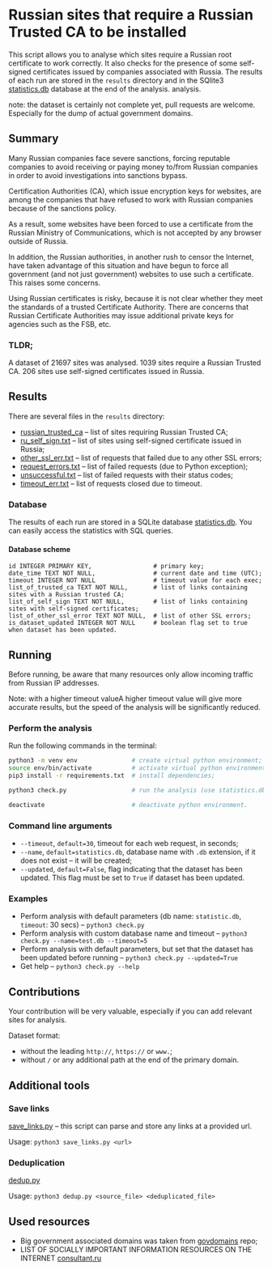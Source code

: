 # Russian sites that require a Russian Trusted CA to be installed

This script allows you to analyse which sites require a Russian root certificate to work correctly.
It also checks for the presence of some self-signed certificates issued by companies associated with Russia.
The results of each run are stored in the `results` directory and in the SQlite3 [statistics.db](statistics.db) database
at the end of the analysis.
analysis.

note: the dataset is certainly not complete yet, pull requests are welcome. Especially for the dump of actual government
domains.

## Summary

Many Russian companies face severe sanctions, forcing reputable companies to avoid receiving or paying money to/from
Russian companies in order to avoid investigations into sanctions bypass.

Certification Authorities (CA), which issue encryption keys for websites, are among the companies that have refused to
work with Russian companies because of the sanctions policy.

As a result, some websites have been forced to use a certificate from the Russian Ministry of Communications, which is
not accepted by any browser outside of Russia.

In addition, the Russian authorities, in another rush to censor the Internet, have taken advantage of this situation and
have begun to force all government (and not just government) websites to use such a certificate. This raises some
concerns.

Using Russian certificates is risky, because it is not clear whether they meet the standards of a trusted Certificate
Authority. There are concerns that Russian Certificate Authorities may issue additional private keys for agencies such
as the FSB, etc.

### TLDR;

A dataset of 21697 sites was analysed.
1039 sites require a Russian Trusted CA.
206 sites use self-signed certificates issued in Russia.

## Results

There are several files in the `results` directory:

- [russian_trusted_ca](results/russian_trusted_ca.txt) – list of sites requiring Russian Trusted CA;
- [ru_self_sign.txt](results/ru_self_sign.txt) – list of sites using self-signed certificate issued in Russia;
- [other_ssl_err.txt](results/other_ssl_err.txt) – list of requests that failed due to any other SSL errors;
- [request_errors.txt](results/request_errors.txt) – list of failed requests (due to Python exception);
- [unsuccessful.txt](results/unsuccessful.txt) – list of failed requests with their status codes;
- [timeout_err.txt](results/timeout_err.txt) – list of requests closed due to timeout.

### Database

The results of each run are stored in a SQLite database [statistics.db](statistics.db). You can easily access the
statistics with SQL queries.

#### Database scheme

    id INTEGER PRIMARY KEY,                 # primary key;
    date_time TEXT NOT NULL,                # current date and time (UTC);
    timeout INTEGER NOT NULL                # timeout value for each exec;
    list_of_trusted_ca TEXT NOT NULL,       # list of links containing sites with a Russian trusted CA;
    list_of_self_sign TEXT NOT NULL,        # list of links containing sites with self-signed certificates;
    list_of_other_ssl_error TEXT NOT NULL,  # list of other SSL errors;
    is_dataset_updated INTEGER NOT NULL     # boolean flag set to true when dataset has been updated.

## Running

Before running, be aware that many resources only allow incoming traffic from Russian IP addresses.

Note: with a higher timeout valueA higher timeout value will give more accurate results, but the speed of the analysis
will be significantly reduced.

### Perform the analysis

Run the following commands in the terminal:

```bash
python3 -m venv env               # create virtual python environment;
source env/bin/activate           # activate virtual python environment;
pip3 install -r requirements.txt  # install dependencies;

python3 check.py                  # run the analysis (use statistics.db and timeout=30 seconds by default);

deactivate                        # deactivate python environment.

```

### Command line arguments

- `--timeout`, `default=30`, timeout for each web request, in seconds;
- `--name`, `default=statistics.db`, database name with `.db` extension, if it does not exist – it will be created;
- `--updated`, `default=False`, flag indicating that the dataset has been updated. This flag must be set to `True` if
  dataset has been updated.

### Examples

- Perform analysis with default parameters (db name: `statistic.db`, `timeout`: 30 secs) – `python3 check.py`
- Perform analysis with custom database name and timeout – `python3 check.py --name=test.db --timeout=5`
- Perform analysis with default parameters, but set that the dataset has been updated before
  running – `python3 check.py --updated=True`
- Get help – `python3 check.py --help`

## Contributions

Your contribution will be very valuable, especially if you can add relevant sites for analysis.

Dataset format:

- without the leading `http://`, `https://` or `www.`;
- without `/` or any additional path at the end of the primary domain.

## Additional tools

### Save links

[save_links.py](save_links.py) – this script can parse and store any links at a provided url.

Usage:
`python3 save_links.py <url>`

### Deduplication

[dedup.py](dedup.py)

Usage:
`python3 dedup.py <source_file> <deduplicated_file>`

## Used resources

- Big government associated domains was taken from [govdomains](https://github.com/infoculture/govdomains) repo;
- LIST OF SOCIALLY IMPORTANT INFORMATION RESOURCES ON THE
  INTERNET [consultant.ru](http://www.consultant.ru/document/cons_doc_LAW_349660/5715f8a0641b857e9e101510d765f9671e6b716a/)
